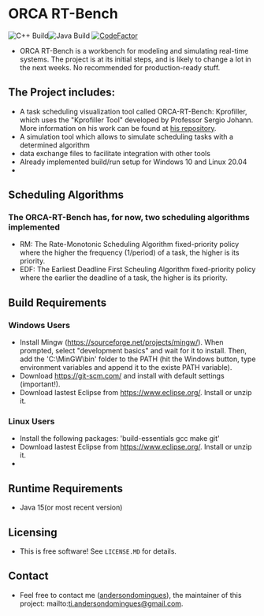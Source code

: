 # ORCA RT-Bench
![C++ Build](https://github.com/andersondomingues/orca-rt-bench/actions/workflows/c-cpp.yml/badge.svg)![Java Build](https://github.com/andersondomingues//orca-rt-bench/actions/workflows/main.yml/badge.svg) [![CodeFactor](https://www.codefactor.io/repository/github/andersondomingues/orca-rt-bench/badge)](https://www.codefactor.io/repository/github/andersondomingues/orca-rt-bench)

- ORCA RT-Bench is a workbench for modeling and simulating real-time systems. The project is at its initial steps, and is likely to change a lot in the next weeks. No recommended for production-ready stuff.

## The Project includes:
- A task scheduling visualization tool called ORCA-RT-Bench: Kprofiller, which uses the "Kprofiller Tool" developed by Professor Sergio Johann. More information on his work can be found at [his repository](https://github.com/sjohann81).
- A simulation tool which allows to simulate scheduling tasks with a determined algorithm
- data exchange files to facilitate integration with other tools 
- Already implemented build/run setup for Windows 10 and Linux 20.04
- 
## Scheduling Algorithms

### The ORCA-RT-Bench has, for now, two scheduling algorithms implemented 
- RM: The Rate-Monotonic Scheduling Algorithm fixed-priority policy where the higher the frequency (1/period) of a task, the higher is its priority.
- EDF: The Earliest Deadline First Scheuling Algorithm fixed-priority policy where the earlier the deadline of a task, the higher is its priority.

## Build Requirements

### Windows Users
- Install Mingw (https://sourceforge.net/projects/mingw/). When prompted, select "development basics" and wait for it to install. Then, add the 'C:\MinGW\bin' folder to the PATH (hit the Windows button, type environment variables and append it to the existe PATH variable).
- Download https://git-scm.com/ and install with default settings (important!).
- Download lastest Eclipse from https://www.eclipse.org/. Install or unzip it.  

### Linux Users
- Install the following packages: 'build-essentials gcc make git' 
- Download lastest Eclipse from https://www.eclipse.org/. Install or unzip it.
- 
## Runtime Requirements

- Java 15(or most recent version)

## Licensing

- This is free software! See ``LICENSE.MD`` for details. 

## Contact

- Feel free to contact me ([andersondomingues](https://github.com/andersondomingues)), the maintainer of this project: mailto:ti.andersondomingues@gmail.com.
